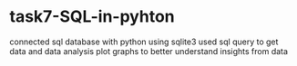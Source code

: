 # task7-SQL-in-pyhton
connected sql database with python using sqlite3 
used sql query to get data and data analysis
plot graphs to better understand insights from data
